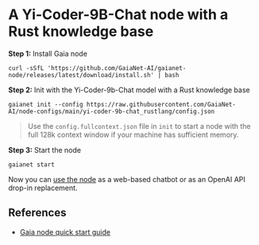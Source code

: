 # A Yi-Coder-9B-Chat node with a Rust knowledge base

**Step 1:** Install Gaia node

```
curl -sSfL 'https://github.com/GaiaNet-AI/gaianet-node/releases/latest/download/install.sh' | bash
```

**Step 2:** Init with the Yi-Coder-9b-Chat model with a Rust knowledge base

```
gaianet init --config https://raw.githubusercontent.com/GaiaNet-AI/node-configs/main/yi-coder-9b-chat_rustlang/config.json
```

> Use the `config.fullcontext.json` file in `init` to start a node with the full 128k context window if your machine has sufficient memory.

**Step 3:** Start the node

```
gaianet start
```

Now you can [use the node](https://docs.gaianet.ai/user-guide/mynode) as a web-based chatbot or as an OpenAI API drop-in replacement.

## References

* [Gaia node quick start guide](https://docs.gaianet.ai/node-guide/quick-start)
